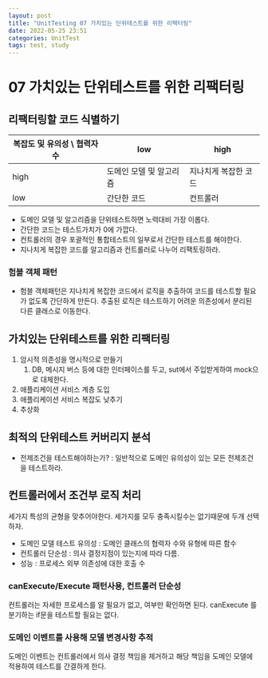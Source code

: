 ```yaml
---
layout: post
title: "UnitTesting 07 가치있는 단위테스트를 위한 리팩터링"
date: 2022-05-25 23:51
categories: UnitTest
tags: test, study
---
```

# 07 가치있는 단위테스트를 위한 리팩터링

## 리팩터링할 코드 식별하기
|복잡도 및 유의성 \ 협력자수 | low |high|
|---|---|---|
|high| 도메인 모델 및 알고리즘| 지나치게 복잡한 코드|
|low|간단한 코드|컨트롤러|
- 도메인 모델 및 알고리즘을 단위테스트하면 노력대비 가장 이롭다.
- 간단한 코드는 테스트가치가 0에 가깝다.
- 컨트롤러의 경우 포괄적인 통합테스트의 일부로서 간단한 테스트를 해야한다.
- 지나치게 복잡한 코드를 알고리즘과 컨트롤러로 나누어 리팩토링하라.
### 험블 객체 패턴
- 험블 객체패턴은 지나치게 복잡한 코드에서 로직을 추출하여 코드를 테스트할 필요가 없도록 간단하게 만든다. 추출된 로직은 테스트하기 어려운 의존성에서 분리된 다른 클래스로 이동한다.
## 가치있는 단위테스트를 위한 리팩터링
1. 암시적 의존성을 명시적으로 만들기
   1. DB, 메시지 버스 등에 대한 인터페이스를 두고, sut에서 주입받게하여 mock으로 대체한다.
2. 애플리케이션 서비스 계층 도입
3. 애플리케이션 서비스 복잡도 낮추기
4. 추상화
## 최적의 단위테스트 커버리지 분석
- 전제조건을 테스트해야하는가? : 일반적으로 도메인 유의성이 있는 모든 전제조건을 테스트하라.
## 컨트롤러에서 조건부 로직 처리
세가지 특성의 균형을 맞추어야한다. 세가지를 모두 충족시킬수는 없기때문에 두개 선택하자.
- 도메인 모델 테스트 유의성 : 도메인 클래스의 협력자 수와 유형에 따른 함수
- 컨트롤러 단순성 : 의사 결정지점이 있는지에 따라 다름.
- 성능 : 프로세스 외부 의존성에 대한 호출 수
### canExecute/Execute 패턴사용, 컨트롤러 단순성
컨트롤러는 자세한 프로세스를 알 필요가 없고, 여부만 확인하면 된다.
canExecute 를 분기하는 if문을 테스트할 필요는 없다.
### 도메인 이벤트를 사용해 모델 변경사항 추적
도메인 이벤트는 컨트롤러에서 의사 결정 책임을 제거하고 해당 책임을 도메인 모델에 적용하여 테스트를 간결하게 한다.

